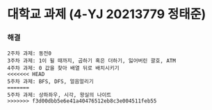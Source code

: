 # 대학교 과제 (4-YJ 20213779 정태준)

### 해결
```
2주차 과제: 동전0
3주차 과제: 1이 될 때까지, 곱하기 혹은 더하기, 잃어버린 괄호, ATM
4주차 과제: 0 값을 찾아 배열 뒤로 배치시키기
<<<<<<< HEAD
5주차 과제: BFS, DFS, 얼음얼리기
=======
5주차 과제: 상하좌우, 시각, 왕실의 나이트
>>>>>>> f3d00dbb5e6e41a40476512eb8c3e004511feb55
```
